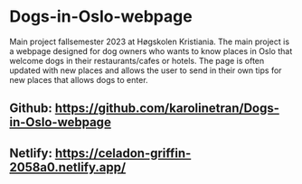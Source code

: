 # Dogs-in-Oslo-webpage
Main project fallsemester 2023 at Høgskolen Kristiania. The main project is a webpage designed for dog owners who wants to know places in Oslo that welcome dogs in their restaurants/cafes or hotels. The page is often updated with new places and allows the user to send in their own tips for new places that allows dogs to enter.

## Github: https://github.com/karolinetran/Dogs-in-Oslo-webpage
## Netlify: https://celadon-griffin-2058a0.netlify.app/
